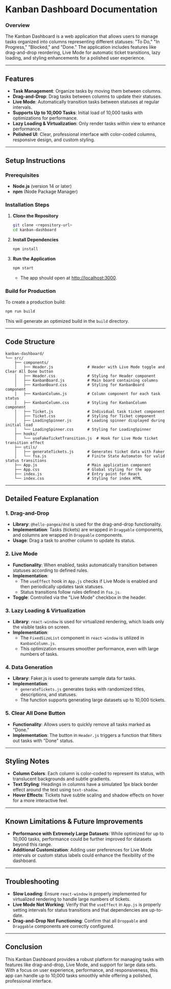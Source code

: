 
# Kanban Dashboard Documentation

### Overview

The Kanban Dashboard is a web application that allows users to manage tasks organized into columns representing different statuses: "To Do," "In Progress," "Blocked," and "Done." The application includes features like drag-and-drop reordering, Live Mode for automatic ticket transitions, lazy loading, and styling enhancements for a polished user experience.

---

## Features

- **Task Management**: Organize tasks by moving them between columns.
- **Drag-and-Drop**: Drag tasks between columns to update their statuses.
- **Live Mode**: Automatically transition tasks between statuses at regular intervals.
- **Supports Up to 10,000 Tasks**: Initial load of 10,000 tasks with optimizations for performance.
- **Lazy Loading & Virtualization**: Only render tasks within view to enhance performance.
- **Polished UI**: Clear, professional interface with color-coded columns, responsive design, and custom styling.
  
---

## Setup Instructions

### Prerequisites

- **Node.js** (version 14 or later)
- **npm** (Node Package Manager)

### Installation Steps

1. **Clone the Repository**
   ```bash
   git clone <repository-url>
   cd kanban-dashboard
   ```

2. **Install Dependencies**
   ```bash
   npm install
   ```

3. **Run the Application**
   ```bash
   npm start
   ```
   - The app should open at [http://localhost:3000](http://localhost:3000).

### Build for Production
To create a production build:
```bash
npm run build
```
This will generate an optimized build in the `build` directory.

---

## Code Structure

```
kanban-dashboard/
└── src/
    ├── components/
    │   ├── Header.js               # Header with Live Mode toggle and Clear All Done button
    │   ├── Header.css              # Styling for Header component
    │   ├── KanbanBoard.js          # Main board containing columns
    │   ├── KanbanBoard.css         # Styling for KanbanBoard component
    │   ├── KanbanColumn.js         # Column component for each task status
    │   ├── KanbanColumn.css        # Styling for KanbanColumn component
    │   ├── Ticket.js               # Individual task ticket component
    │   ├── Ticket.css              # Styling for Ticket component
    │   ├── LoadingSpinner.js       # Loading spinner displayed during initial load
    │   └── LoadingSpinner.css      # Styling for LoadingSpinner
    ├── hooks/                      
    │   └── useFakeTicketTransition.js  # Hook for Live Mode ticket transition effect
    ├── utils/                      
    │   ├── generateTickets.js      # Generates ticket data with Faker
    │   └── fsa.js                  # Finite State Automaton for valid status transitions
    ├── App.js                      # Main application component
    ├── App.css                     # Global styling for the app
    ├── index.js                    # Entry point for React
    └── index.css                   # Styling for index HTML
```

---

## Detailed Feature Explanation

### 1. Drag-and-Drop

- **Library**: `@hello-pangea/dnd` is used for the drag-and-drop functionality.
- **Implementation**: Tasks (tickets) are wrapped in `Draggable` components, and columns are wrapped in `Droppable` components.
- **Usage**: Drag a task to another column to update its status.

### 2. Live Mode

- **Functionality**: When enabled, tasks automatically transition between statuses according to defined rules.
- **Implementation**: 
  - The `useEffect` hook in `App.js` checks if Live Mode is enabled and then periodically updates task statuses.
  - Status transitions follow rules defined in `fsa.js`.
- **Toggle**: Controlled via the "Live Mode" checkbox in the header.

### 3. Lazy Loading & Virtualization

- **Library**: `react-window` is used for virtualized rendering, which loads only the visible tasks on screen.
- **Implementation**:
  - The `FixedSizeList` component in `react-window` is utilized in `KanbanColumn.js`.
  - This optimization ensures smoother performance, even with large numbers of tasks.

### 4. Data Generation

- **Library**: Faker.js is used to generate sample data for tasks.
- **Implementation**:
  - `generateTickets.js` generates tasks with randomized titles, descriptions, and statuses.
  - The function supports generating large datasets up to 10,000 tickets.

### 5. Clear All Done Button

- **Functionality**: Allows users to quickly remove all tasks marked as "Done."
- **Implementation**: The button in `Header.js` triggers a function that filters out tasks with "Done" status.

---

## Styling Notes

- **Column Colors**: Each column is color-coded to represent its status, with translucent backgrounds and subtle gradients.
- **Text Styling**: Headings in columns have a simulated 1px black border effect around the text using `text-shadow`.
- **Hover Effects**: Tickets have subtle scaling and shadow effects on hover for a more interactive feel.

---

## Known Limitations & Future Improvements

- **Performance with Extremely Large Datasets**: While optimized for up to 10,000 tasks, performance could be further improved for datasets beyond this range.
- **Additional Customization**: Adding user preferences for Live Mode intervals or custom status labels could enhance the flexibility of the dashboard.

---

## Troubleshooting

- **Slow Loading**: Ensure `react-window` is properly implemented for virtualized rendering to handle large numbers of tickets.
- **Live Mode Not Working**: Verify that the `useEffect` in `App.js` is properly setting intervals for status transitions and that dependencies are up-to-date.
- **Drag-and-Drop Not Functioning**: Confirm that all `Droppable` and `Draggable` components are correctly configured.

---

## Conclusion

This Kanban Dashboard provides a robust platform for managing tasks with features like drag-and-drop, Live Mode, and support for large data sets. With a focus on user experience, performance, and responsiveness, this app can handle up to 10,000 tasks smoothly while offering a polished, professional interface.
